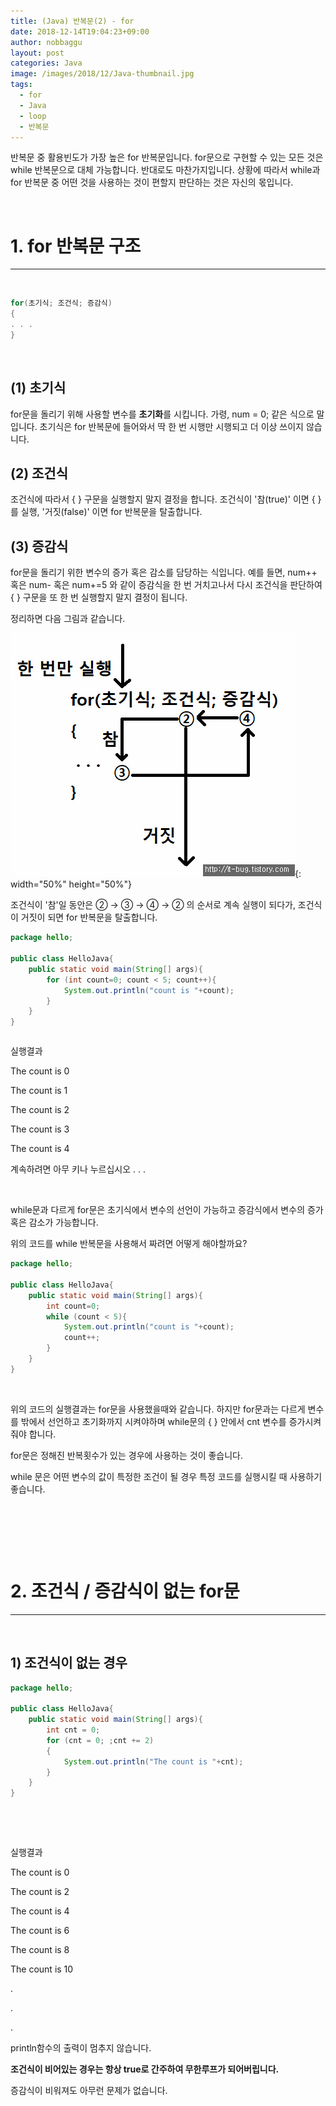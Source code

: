 ```yaml
---
title: (Java) 반복문(2) - for
date: 2018-12-14T19:04:23+09:00
author: nobbaggu
layout: post
categories: Java
image: /images/2018/12/Java-thumbnail.jpg
tags:
  - for
  - Java
  - loop
  - 반복문
---
```

반복문 중 활용빈도가 가장 높은 for 반복문입니다. for문으로 구현할 수 있는 모든 것은 while 반복문으로 대체 가능합니다. 반대로도 마찬가지입니다. 상황에 따라서 while과 for 반복문 중 어떤 것을 사용하는 것이 편할지 판단하는 것은 자신의 몫입니다.

&nbsp;

# 1. for 반복문 구조

* * *

&nbsp;

~~~ java
for(초기식; 조건식; 증감식)
{
. . .
}
~~~

&nbsp;

## (1) 초기식

for문을 돌리기 위해 사용할 변수를 **초기화**를 시킵니다. 가령, num = 0; 같은 식으로 말입니다. 초기식은 for 반복문에 들어와서 딱 한 번 시행만 시행되고 더 이상 쓰이지 않습니다.

## (2) 조건식

조건식에 따라서 { } 구문을 실행할지 말지 결정을 합니다. 조건식이 '참(true)' 이면 { }를 실행, '거짓(false)' 이면 for 반복문을 탈출합니다.

## (3) 증감식

for문을 돌리기 위한 변수의 증가 혹은 감소를 담당하는 식입니다. 예를 들면, num++ 혹은 num- 혹은 num+=5 와 같이 증감식을 한 번 거치고나서 다시 조건식을 판단하여 { } 구문을 또 한 번 실행할지 말지 결정이 됩니다.

정리하면 다음 그림과 같습니다.

![image](/images/2018/09/1-6.jpg){: width="50%" height="50%"}

조건식이 '참'일 동안은 ② → ③ → ④ → ② 의 순서로 계속 실행이 되다가, 조건식이 거짓이 되면 for 반복문을 탈출합니다.

~~~ java
package hello;

public class HelloJava{
    public static void main(String[] args){
        for (int count=0; count < 5; count++){
            System.out.println("count is "+count);
        }
    }
}
~~~

~~~ java

~~~

실행결과

The count is 0


The count is 1


The count is 2


The count is 3


The count is 4


계속하려면 아무 키나 누르십시오 . . . 

&nbsp;

while문과 다르게 for문은 초기식에서 변수의 선언이 가능하고 증감식에서 변수의 증가 혹은 감소가 가능합니다.

위의 코드를 while 반복문을 사용해서 짜려면 어떻게 해야할까요?

~~~ java
package hello;

public class HelloJava{
    public static void main(String[] args){
        int count=0;
        while (count < 5){
            System.out.println("count is "+count);
            count++;
        }
    }
}
~~~

&nbsp;

위의 코드의 실행결과는 for문을 사용했을때와 같습니다. 하지만 for문과는 다르게 변수를 밖에서 선언하고 초기화까지 시켜야하며 while문의 { } 안에서 cnt 변수를 증가시켜줘야 합니다.

for문은 정해진 반복횟수가 있는 경우에 사용하는 것이 좋습니다.

while 문은 어떤 변수의 값이 특정한 조건이 될 경우 특정 코드를 실행시킬 때 사용하기 좋습니다.

&nbsp;

&nbsp;

&nbsp;

# 2. 조건식 / 증감식이 없는 for문

* * *

&nbsp;

## 1) 조건식이 없는 경우

~~~ java
package hello;

public class HelloJava{
    public static void main(String[] args){
        int cnt = 0;
        for (cnt = 0; ;cnt += 2)
        {
            System.out.println("The count is "+cnt);
        }
    }
}
~~~

&nbsp;

&nbsp;

실행결과

The count is 0


The count is 2


The count is 4


The count is 6


The count is 8


The count is 10


.


.


.</pre>

println함수의 출력이 멈추지 않습니다.

**조건식이 비어있는 경우는 항상 true로 간주하여 무한루프가 되어버립니다.**

증감식이 비워져도 아무런 문제가 없습니다.